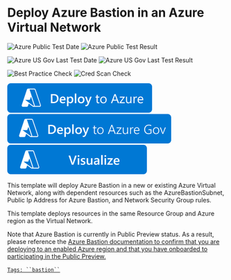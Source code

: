 # Deploy Azure Bastion in an Azure Virtual Network

![Azure Public Test Date](https://azurequickstartsservice.blob.core.windows.net/badges/quickstarts/microsoft.network/azure-bastion-nsg/PublicLastTestDate.svg)
![Azure Public Test Result](https://azurequickstartsservice.blob.core.windows.net/badges/quickstarts/microsoft.network/azure-bastion-nsg/PublicDeployment.svg)

![Azure US Gov Last Test Date](https://azurequickstartsservice.blob.core.windows.net/badges/quickstarts/microsoft.network/azure-bastion-nsg/FairfaxLastTestDate.svg)
![Azure US Gov Last Test Result](https://azurequickstartsservice.blob.core.windows.net/badges/quickstarts/microsoft.network/azure-bastion-nsg/FairfaxDeployment.svg)

![Best Practice Check](https://azurequickstartsservice.blob.core.windows.net/badges/quickstarts/microsoft.network/azure-bastion-nsg/BestPracticeResult.svg)
![Cred Scan Check](https://azurequickstartsservice.blob.core.windows.net/badges/quickstarts/microsoft.network/azure-bastion-nsg/CredScanResult.svg)

[![Deploy To Azure](https://raw.githubusercontent.com/Azure/azure-quickstart-templates/master/1-CONTRIBUTION-GUIDE/images/deploytoazure.svg?sanitize=true)](https://portal.azure.com/#create/Microsoft.Template/uri/https%3A%2F%2Fraw.githubusercontent.com%2FAzure%2Fazure-quickstart-templates%2Fmaster%2Fquickstarts%2Fmicrosoft.network%2Fazure-bastion-nsg%2Fazuredeploy.json)  [![Deploy To AzureGov](https://raw.githubusercontent.com/Azure/azure-quickstart-templates/master/1-CONTRIBUTION-GUIDE/images/deploytoazuregov.svg?sanitize=true)](https://portal.azure.us/#create/Microsoft.Template/uri/https%3A%2F%2Fraw.githubusercontent.com%2FAzure%2Fazure-quickstart-templates%2Fmaster%2Fquickstarts%2Fmicrosoft.network%2Fazure-bastion-nsg%2Fazuredeploy.json)  [![Visualize](https://raw.githubusercontent.com/Azure/azure-quickstart-templates/master/1-CONTRIBUTION-GUIDE/images/visualizebutton.svg?sanitize=true)](http://armviz.io/#/?load=https%3A%2F%2Fraw.githubusercontent.com%2FAzure%2Fazure-quickstart-templates%2Fmaster%2Fquickstarts%2Fmicrosoft.network%2Fazure-bastion-nsg%2Fazuredeploy.json)



This template will deploy Azure Bastion in a new or existing Azure Virtual Network, along with dependent resources such as the AzureBastionSubnet, Public Ip Address for Azure Bastion, and Network Security Group rules.

This template deploys resources in the same Resource Group and Azure region as the Virtual Network.

Note that Azure Bastion is currently in Public Preview status.  As a result, please reference the <a href="https://docs.microsoft.com/en-us/azure/bastion/bastion-overview" target="_blank">Azure Bastion documentation to confirm that you are deploying to an enabled Azure region and that you have onboarded to participating in the Public Preview.

```
Tags: ``bastion``



